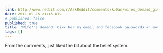 ```yaml
---
link: http://www.reddit.com/r/AskReddit/comments/ku0an/wifes_demand_give_her_my_email_and_facebook/
date: 2011-09-28 21:18 UTC
# published: false
published: true
title: 'Wife''s demand: Give her my email and facebook passwords or move out. : AskReddit'
tags: []
---
```


From the comments, just liked the bit about the belief system.
